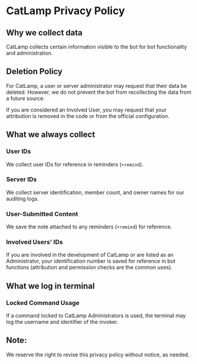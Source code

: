 # CatLamp Privacy Policy

## Why we collect data
CatLamp collects certain information visible to the bot for bot functionality and administration.

## Deletion Policy
For CatLamp, a user or server administrator may request that their data be deleted. However, we do not prevent the bot from recollecting the data from a future source.

If you are considered an Involved User, you may request that your attribution is removed in the code or from the official configuration.

## What we always collect

### User IDs
We collect user IDs for reference in reminders (`+remind`).

### Server IDs
We collect server identification, member count, and owner names for our auditing logs.

### User-Submitted Content
We save the note attached to any reminders (`+remind`) for reference.

### Involved Users' IDs
If you are involved in the development of CatLamp or are listed as an Administrator, your identification number is saved for reference in bot functions (attribution and permission checks are the common uses).

## What we log in terminal

### Locked Command Usage
If a command locked to CatLamp Administrators is used, the terminal may log the username and identifier of the invoker.

## Note:
We reserve the right to revise this privacy policy without notice, as needed.
 